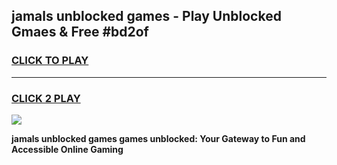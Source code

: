 
## jamals unblocked games - Play Unblocked Gmaes & Free #bd2of
<h3>
<a href="https://news.freeplayer.one?title=jamals_unblocked_games&ref=03M">CLICK TO PLAY</a></h3>
<hr>

<h3>
<a href="https://news.freeplayer.one?title=jamals_unblocked_games&ref=03M">CLICK 2 PLAY</a>
  
</h3>

<a href="https://news.freeplayer.one?title=jamals_unblocked_games&ref=03M"><img src="https://clearcache.store/games.png"></a>


**jamals unblocked games games unblocked: Your Gateway to Fun and Accessible Online Gaming**
